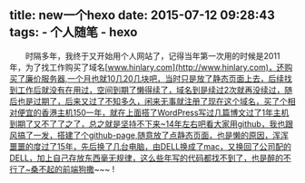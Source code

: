 title: new一个hexo
date: 2015-07-12 09:28:43
tags: 
	- 个人随笔
	- hexo
---
&emsp;&emsp;时隔多年，我终于又开始用个人网站了，记得当年第一次用的时候是2011年，为了找工作购买了域名[www.hinlary.com](http://www.hinlary.com)，还购买了廉价服务器,一个月也就10几20几块吧，当时只是放了静态页面上去，后续找到工作后就没有在用过，空间到期了懒得续了，域名到是续过2次就再没续过，随后也是过期了，后来又过了不知多久，闲来无事就注册了现在这个域名，买了个相对便宜的香港主机150一年，就在上面搭了WordPress写过几篇博文过了1年主机到期了又不了了之了，总之就是坚持不下来~14年左右吧看大家用github，我也跟风搞了一发，搭建了个github-page,随意放了点静态页面，也是懒的原因，浑浑噩噩的度过了15年，先后换了几台电脑，由DELL换成了mac，又换回了公司配的DELL，加上自己存放东西毫无规律，这么些年写的代码都找不到了，也是醉的不行了~桑不起的前端狗撒~~~  !
